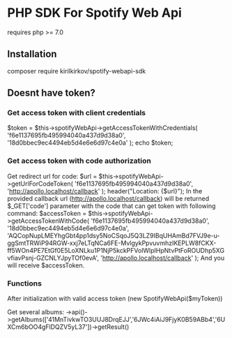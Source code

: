 # PHP SDK For Spotify Web Api

requires php >= 7.0

## Installation
composer require kirilkirkov/spotify-webapi-sdk

## Doesnt have token?

### Get access token with client credentials
$token = $this->spotifyWebApi->getAccessTokenWithCredentials(
    'f6e1137695fb495994040a437d9d38a0',
    '18d0bbec9ec4494eb5d4e6e6d97c4e0a'
);
echo $token;

### Get access token with code authorization
Get redirect url for code:
$url = $this->spotifyWebApi->getUrlForCodeToken(
    'f6e1137695fb495994040a437d9d38a0',
    'http://apollo.localhost/callback'
);
header("Location: {$url}");
In the provided callback url (http://apollo.localhost/callback) will be returned $_GET['code'] parameter 
with the code that can get token with following command:
$accessToken = $this->spotifyWebApi->getAccessTokenWithCode(
    'f6e1137695fb495994040a437d9d38a0',
    '18d0bbec9ec4494eb5d4e6e6d97c4e0a',
    'AQCopNupLMEYhgGbt4pp1dsy5NoCSqoJ5Q3LZ9IBqUHAmBd7FVJ9e-u-ggSmtTRWiP94RGW-xxj7eLTqNCa6FE-MvlgykPpvuvmhzIKEPLW8fCKX-ff5WOn4PE7EtGf0E5LoXNLku1P1NjP5kckPFVolWlpIHpNtvPtFoROUDhp5XGvfiavPsnj-GZCNLYJpyTOf0evA',
    'http://apollo.localhost/callback'
);
And you will receive $accessToken.

### Functions
After initialization with valid access token (new SpotifyWebApi($myToken))

Get several albums: ->api()->getAlbums(['41MnTivkwTO3UUJ8DrqEJJ','6JWc4iAiJ9FjyK0B59ABb4','6UXCm6bOO4gFlDQZV5yL37'])->getResult()
